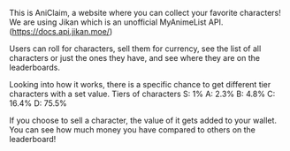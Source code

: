 This is AniClaim, a website where you can collect your favorite characters!
We are using Jikan which is an unofficial MyAnimeList API. (https://docs.api.jikan.moe/)

Users can roll for characters, sell them for currency, see the list of all characters or just the ones they have, and see where they are on the leaderboards.

Looking into how it works, there is a specific chance to get different tier characters with a set value.
Tiers of characters
    S: 1%
    A: 2.3%
    B: 4.8%
    C: 16.4%
    D: 75.5%
    
If you choose to sell a character, the value of it gets added to your wallet. You can see how much money you have compared to others on the leaderboard!

